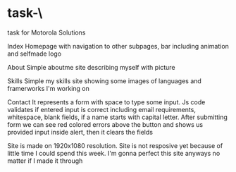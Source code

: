 # task-\
task for Motorola Solutions

Index
Homepage with navigation to other subpages, bar including animation and selfmade logo

About
Simple aboutme site describing myself with picture

Skills
Simple my skills site showing some images of languages and framerworks I'm working on

Contact
It represents a form with space to type some input. Js code validates if entered input is correct including email requirements, whitespace, blank fields, if a name starts with capital letter. After submitting form we can see red colored errors above the button and shows us provided input inside alert, then it clears the fields

Site is made on 1920x1080 resolution.
Site is not resposive yet because of little time I could spend this week.
I'm gonna perfect this site anyways no matter if I made it through

